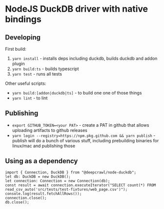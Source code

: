 # NodeJS DuckDB driver with native bindings

## Developing

First build:

1. `yarn install` - installs deps including duckdb, builds duckdb and addon plugin
2. `yarn build:ts` - builds typescript
3. `yarn test` - runs all tests

Other useful scripts:

- `yarn build:[addon|duckdb|ts]` - to build one one of those things
- `yarn lint` - to lint

## Publishing

- `export GITHUB_TOKEN=<your PAT>` - create a PAT in github that allows uploading artifacts to github releases
- `yarn login --registry=https://npm.pkg.github.com && yarn publish` - publish will do a bunch of various stuff, including prebuilding binaries for linux/mac and publishing those

## Using as a dependency

```
import { Connection, DuckDB } from "@deepcrawl/node-duckdb";
let db: DuckDB = new DuckDB();
let connection: Connection = new Connection(db);
const result = await connection.executeIterator("SELECT count(*) FROM read_csv_auto('src/tests/test-fixtures/web_page.csv')");
console.log(result.fetchAllRows());
connection.close();
db.close();
```
